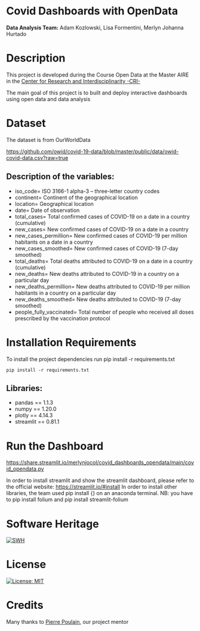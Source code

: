 # Covid Dashboards with OpenData

**Data Analysis Team:** Adam Kozlowski, Lisa Formentini, Merlyn Johanna Hurtado

# Description
This project is developed during the Course Open Data at the Master AIRE in the [Center for Research and Interdisciplinarity -CRI- ](https://cri-paris.org/en)

The main goal of this project is to built and deploy interactive dashboards using open data and data analysis

# Dataset 
 The dataset  is from OurWorldData 
 
 https://github.com/owid/covid-19-data/blob/master/public/data/owid-covid-data.csv?raw=true
 

 ## Description of the variables:

- iso_code= ISO 3166-1 alpha-3 – three-letter country codes
- continent= Continent of the geographical location
- location=	Geographical location
- date=	Date of observation
- total_cases= Total confirmed cases of COVID-19 on a date in a country (cumulative)
- new_cases= New confirmed cases of COVID-19 on a date in a country 
- new_cases_permillion= New confirmed cases of COVID-19 per million habitants on a date in a country 
- new_cases_smoothed= New confirmed cases of COVID-19 (7-day smoothed)
- total_deaths= Total deaths attributed to COVID-19 on a date in a country (cumulative)
- new_deaths= New deaths attributed to COVID-19 in a country on a particular day 
- new_deaths_permillion= New deaths attributed to COVID-19 per million habitants in a country on a particular day
- new_deaths_smoothed= New deaths attributed to COVID-19 (7-day smoothed)
- people_fully_vaccinated= Total number of people who received all doses prescribed by the vaccination protocol

# Installation Requirements

To install the project dependencies run pip install -r requirements.txt
```
pip install -r requirements.txt
```

 ## Libraries:
 
- pandas == 1.1.3
- numpy == 1.20.0
- plotly == 4.14.3
- streamlit == 0.81.1

# Run the Dashboard

https://share.streamlit.io/merlynjocol/covid_dashboards_opendata/main/covid_opendata.py

In order to install streamlit and show the streamlit dashboard, please refer to the official website: https://streamlit.io/#install
In order to install other libraries, the team used pip install {} on an anaconda terminal. 
NB: you have to pip install folium and pip install streamlit-folium

# Software Heritage

[![SWH](https://archive.softwareheritage.org/badge/swh:1:dir:8c6d93d091c8e0fa0b8e2133183f6867cac42540/)](https://archive.softwareheritage.org/swh:1:dir:8c6d93d091c8e0fa0b8e2133183f6867cac42540)

# License

[![License: MIT](https://img.shields.io/badge/License-MIT-yellow.svg)](https://opensource.org/licenses/MIT)

# Credits

Many thanks to [Pierre Poulain](https://github.com/pierrepo), our project mentor
